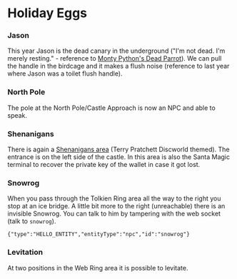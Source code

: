 
# Holiday Eggs

### Jason
This year Jason is the dead canary in the underground ("I'm not dead. I'm merely resting." - reference to [Monty Python's Dead Parrot](https://en.wikipedia.org/wiki/Dead_Parrot_sketch)).
We can pull the handle in the birdcage and it makes a flush noise (reference to last year where Jason was a toilet flush handle).

### North Pole
The pole at the North Pole/Castle Approach is now an NPC and able to speak.

### Shenanigans
There is again a [Shenanigans area](https://github.com/joergschwarzwaelder/hhc2022/blob/main/images/Shenanigans.png) (Terry Pratchett Discworld themed). The entrance is on the left side of the castle.
In this area is also the Santa Magic terminal to recover the private key of the wallet in case it got lost.

### Snowrog
When you pass through the Tolkien Ring area all the way to the right you stop at an ice bridge.
A little bit more to the right (unreachable) there is an invisible Snowrog. You can talk to him by tampering with the web socket (talk to `snowrog`).
```
{"type":"HELLO_ENTITY","entityType":"npc","id":"snowrog"}
```

### Levitation
At two positions in the Web Ring area it is possible to levitate.
